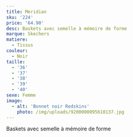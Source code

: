 ```yaml
---
title: Meridian
sku: '224'
price: '64.90'
desc: Baskets avec semelle à mémoire de forme
marque: Skechers
matiere:
  - Tissus
couleur:
  - Noir
taille:
  - '36'
  - '37'
  - '38'
  - '39'
  - '40'
sexe: Femme
image:
  - alt: 'Bonnet noir Redskins'
    photo: /img/uploads/9200000095610137.jpg
---
```

Baskets avec semelle à mémoire de forme

